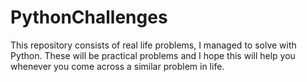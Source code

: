 # PythonChallenges

This repository consists of real life problems, I managed to solve with Python.
These will be practical problems and I hope this will help you whenever you come across a similar problem in life.
